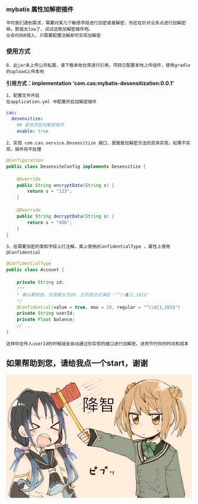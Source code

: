 ### mybatis 属性加解密插件
    平时我们遇到需求，需要对某几个敏感字段进行加密或者解密，你还在针对业务点进行加解密嘛，那就太low了，试试这款加解密插件吧。
    业务代码0侵入，只需要配置注解即可实现加解密

### 使用方式
    0、此jar未上传公共私服，请下载本地仓库进行引用，项目已配置本地上传组件，使用gradle的upload上传本地
    
**引用方式：implementation 'com.cas:mybatis-desensitization:0.0.1'**

    1、配置文件开启
    在application.yml 中配置开启加解密插件
    
```yaml
cas:
  desensitize:
    ## 是否开启加解密插件
    enable: true
```
    2、实现 com.cas.service.Desensitize 接口，里面是加解密方法的具体实现，如果不实现，插件将不处理
```java
@Configuration
public class DesensiteConfig implements Desensitize {

    @Override
    public String encryptData(String s) {
        return s + "123";
    }

    @Override
    public String decryptData(String s) {
        return s + "456";
    }
}
```

    3、在需要加密的类和字段上打注解，类上使用@ConfidentialType ，属性上使用@Confidential
```java
@ConfidentialType
public class Account {

    private String id;
    /**
    * 确认要校验，长度最长为20，正则表达式满足："^\\d{1,10}$"
    */
    @Confidential(value = true, max = 20, regular = "^\\d{1,10}$")
    private String userId;
    private Float balance;
    // ...
}
```
    这样你在传入userId的时候就会自动通过你实现的接口进行加解密。进而节约你的时间和成本
## 如果帮助到您，请给我点一个start，谢谢
![](.README_images/1a93b674.png)